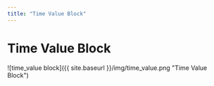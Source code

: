 ```yaml
---
title: "Time Value Block"
---
```

# Time Value Block
![time_value block]({{ site.baseurl }}/img/time_value.png "Time Value Block")